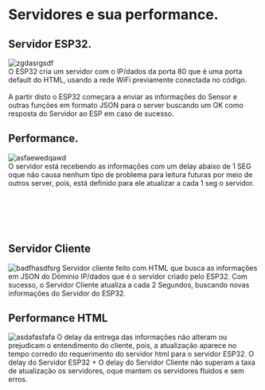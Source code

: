 # Servidores e sua performance.

##  Servidor ESP32.
![zgdasrgsdf](https://github.com/user-attachments/assets/3c186b10-8c93-400d-98e1-bb540c931d18)
<br>O ESP32 cria um servidor com o IP/dados da porta 80 que é uma porta default do HTML, usando a rede WiFi previamente conectada no código.<br>
<br>A partir disto o ESP32 começara a enviar as informações do Sensor e outras funções em formato JSON para o server buscando um OK como resposta do Servidor ao ESP em caso de sucesso.<br>

## Performance.
![asfaewedqawd](https://github.com/user-attachments/assets/34fb1c54-f8ab-4f09-ad7c-fa7142e677ad)
<br>O servidor está recebendo as informações com um delay abaixo de 1 SEG oque não causa nenhum tipo de problema para leitura futuras por meio de outros server, pois, está definido para ele atualizar a cada 1 seg o servidor.<br>

<br><br>
<br><br>
## Servidor Cliente

![badfhasdfsrg](https://github.com/user-attachments/assets/b0083713-319f-42b4-8b3e-49c6523a4644)
Servidor cliente feito com HTML que busca as informações em JSON do Dóminio IP/dados que é o servidor criado pelo ESP32.
Com sucesso, o Servidor Cliente atualiza a cada 2 Segundos, buscando novas informações do Servidor do ESP32.

## Performance HTML

![asdafasfafa](https://github.com/user-attachments/assets/35b179ed-5409-4fcd-9c78-f27d6dd1f396)
O delay da entrega das informações não alteram ou prejudicam o entendimento do cliente, pois, a atualização aparece no tempo corredo do requerimento do servidor html para o servidor ESP32.
O delay do Servidor ESP32 + O delay do Servidor Cliente não superam a taxa de atualização os servidores, oque mantem os servidores fluidos e sem erros.



